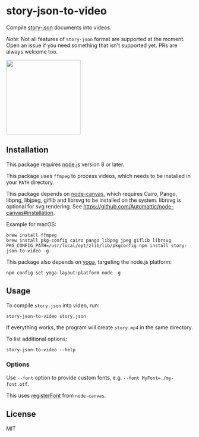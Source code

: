 # story-json-to-video

Compile [story-json](https://github.com/micnews/story-json) documents into videos.

*Note*: Not all features of `story-json` format are supported at the moment. Open an issue if you need something that isn't supported yet. PRs are always welcome too.

<img src="https://user-images.githubusercontent.com/6034700/36316418-40c3cc3e-1308-11e8-98e9-27f98247cfa4.gif" width="200">

## Installation

This package requires [node.js](https://nodejs.org) version 8 or later.

This package uses `ffmpeg` to process videos, which needs to be installed in your `PATH` directory.

This package depends on [node-canvas](https://github.com/Automattic/node-canvas), which requires Cairo, Pango, libpng, libjpeg, giflib and librsvg to be installed on the system. librsvg is optional for svg rendering. See https://github.com/Automattic/node-canvas#installation.

Example for macOS:

```
brew install ffmpeg
brew install pkg-config cairo pango libpng jpeg giflib librsvg
PKG_CONFIG_PATH=/usr/local/opt/zlib/lib/pkgconfig npm install story-json-to-video -g
```

This package also depends on [yoga](https://github.com/facebook/yoga), targeting the node.js platform:

```
npm config set yoga-layout:platform node -g
```

## Usage

To compile `story.json` into video, run:

```
story-json-to-video story.json
```

If everything works, the program will create `story.mp4` in the same directory.

To list additional options:

```
story-json-to-video --help
```

### Options

Use `--font` option to provide custom fonts, e.g. `--font MyFont=./my-font.otf`.

This uses [registerFont](https://github.com/Automattic/node-canvas#registerfont-for-bundled-fonts) from `node-canvas`.

## License

MIT
